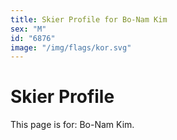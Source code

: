 ```yaml
---
title: Skier Profile for Bo-Nam Kim
sex: "M"
id: "6876"
image: "/img/flags/kor.svg" 
---
```


# Skier Profile

This page is for: Bo-Nam Kim.
    